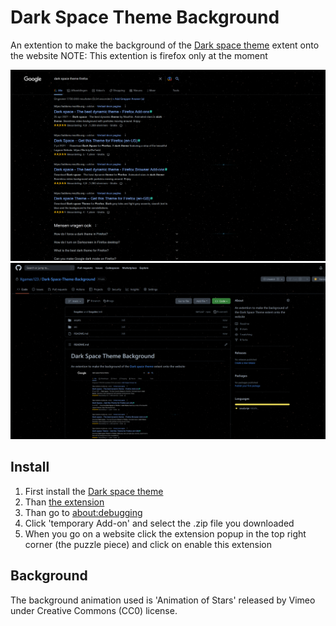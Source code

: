 # Dark Space Theme Background
An extention to make the background of the [Dark space theme](https://github.com/nicoth-in/Dark-Space-Theme) extent onto the website
NOTE: This extention is firefox only at the moment

![screenshot google](/assets/screenshot_google.png)
![screenshot github](/assets/screenshot_github.png)
## Install
1. First install the [Dark space theme](https://addons.mozilla.org/nl/firefox/addon/nicothin-space/?utm_source=addons.mozilla.org&utm_medium=referral&utm_content=search)
2. Than [the extension](https://github.com/Xgames123/Dark-Space-Theme-Background/releases/latest)
3. Than go to [about:debugging](about:debugging#/runtime/this-firefox)
4. Click 'temporary Add-on' and select the .zip file you downloaded
5. When you go on a website click the extension popup in the top right corner (the puzzle piece) and click on enable this extension

## Background
The background animation used is 'Animation of Stars' released by Vimeo under Creative Commons (CC0) license.